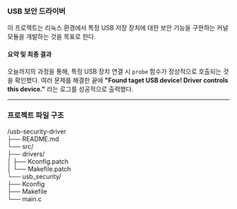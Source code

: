### **USB 보안 드라이버**
 
이 프로젝트는 리눅스 환경에서 특정 USB 저장 장치에 대한 보안 기능을 구현하는 커널 모듈을 개발하는 것을 목표로 한다.

#### **요약 및 최종 결과**

오늘까지의 과정을 통해, 특정 USB 장치 연결 시 `probe` 함수가 정상적으로 호출되는 것을 확인했다. 여러 문제를 해결한 끝에 **"Found taget USB device! Driver controls this device."** 라는 로그를 성공적으로 출력했다.

---

### **프로젝트 파일 구조**
/usb-security-driver  
├── README.md  
└── src/  
├── drivers/  
│   ├── Kconfig.patch  
│   └── Makefile.patch  
└── usb_security/  
├── Kconfig  
├── Makefile  
└── main.c  


